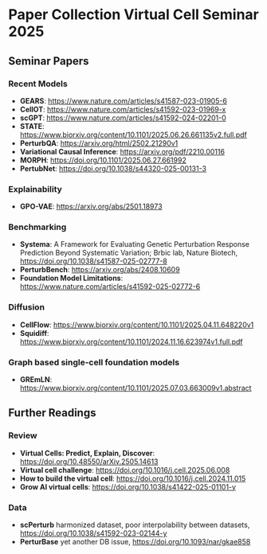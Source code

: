 # Paper Collection Virtual Cell Seminar 2025

## Seminar Papers
### Recent Models
- **GEARS**: https://www.nature.com/articles/s41587-023-01905-6  
- **CellOT**: https://www.nature.com/articles/s41592-023-01969-x
- **scGPT**: https://www.nature.com/articles/s41592-024-02201-0
- **STATE**: https://www.biorxiv.org/content/10.1101/2025.06.26.661135v2.full.pdf
- **PerturbQA**: https://arxiv.org/html/2502.21290v1
- **Variational Causal Inference**: https://arxiv.org/pdf/2210.00116
- **MORPH**: https://doi.org/10.1101/2025.06.27.661992
- **PertubNet**: https://doi.org/10.1038/s44320-025-00131-3
### Explainability
- **GPO-VAE**: https://arxiv.org/abs/2501.18973

### Benchmarking
- **Systema**: A Framework for Evaluating Genetic Perturbation Response Prediction Beyond Systematic Variation; Brbic lab, Nature Biotech, https://doi.org/10.1038/s41587-025-02777-8
- **PerturbBench**: https://arxiv.org/abs/2408.10609
- **Foundation Model Limitations**: https://www.nature.com/articles/s41592-025-02772-6

### Diffusion
- **CellFlow**: https://www.biorxiv.org/content/10.1101/2025.04.11.648220v1
- **Squidiff**: https://www.biorxiv.org/content/10.1101/2024.11.16.623974v1.full.pdf

### Graph based single-cell foundation models
- **GREmLN**: https://www.biorxiv.org/content/10.1101/2025.07.03.663009v1.abstract

  
## Further Readings
### Review
- **Virtual Cells: Predict, Explain, Discover**: https://doi.org/10.48550/arXiv.2505.14613
- **Virtual cell challenge**: https://doi.org/10.1016/j.cell.2025.06.008
- **How to build the virtual cell**: https://doi.org/10.1016/j.cell.2024.11.015
- **Grow AI virtual cells**: https://doi.org/10.1038/s41422-025-01101-y

### Data 
- **scPerturb** harmonized dataset, poor interpolability between datasets, https://doi.org/10.1038/s41592-023-02144-y
- **PerturBase** yet another DB issue, https://doi.org/10.1093/nar/gkae858
